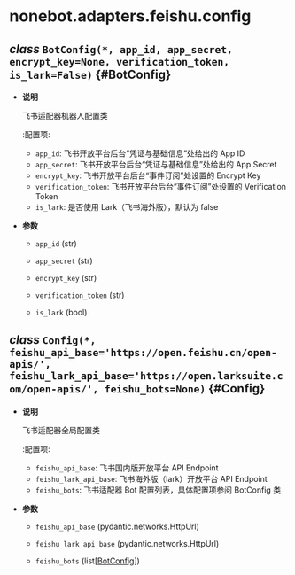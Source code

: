 # nonebot.adapters.feishu.config

## _class_ `BotConfig(*, app_id, app_secret, encrypt_key=None, verification_token, is_lark=False)` {#BotConfig}

- **说明**

  飞书适配器机器人配置类

  :配置项:

  - `app_id`: 飞书开放平台后台“凭证与基础信息”处给出的 App ID
  - `app_secret`: 飞书开放平台后台“凭证与基础信息”处给出的 App Secret
  - `encrypt_key`: 飞书开放平台后台“事件订阅”处设置的 Encrypt Key
  - `verification_token`: 飞书开放平台后台“事件订阅”处设置的 Verification Token
  - `is_lark`: 是否使用 Lark（飞书海外版），默认为 false

- **参数**

  - `app_id` (str)

  - `app_secret` (str)

  - `encrypt_key` (str)

  - `verification_token` (str)

  - `is_lark` (bool)

## _class_ `Config(*, feishu_api_base='https://open.feishu.cn/open-apis/', feishu_lark_api_base='https://open.larksuite.com/open-apis/', feishu_bots=None)` {#Config}

- **说明**

  飞书适配器全局配置类

  :配置项:

  - `feishu_api_base`: 飞书国内版开放平台 API Endpoint
  - `feishu_lark_api_base`: 飞书海外版（lark）开放平台 API Endpoint
  - `feishu_bots`: 飞书适配器 Bot 配置列表，具体配置项参阅 BotConfig 类

- **参数**

  - `feishu_api_base` (pydantic.networks.HttpUrl)

  - `feishu_lark_api_base` (pydantic.networks.HttpUrl)

  - `feishu_bots` (list[[BotConfig](#BotConfig)])
